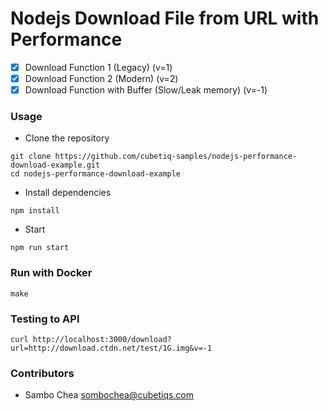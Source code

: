 # Nodejs Download File from URL with Performance

-   [x] Download Function 1 (Legacy) (v=1)
-   [x] Download Function 2 (Modern) (v=2)
-   [x] Download Function with Buffer (Slow/Leak memory) (v=-1)

### Usage

-   Clone the repository

```shell
git clone https://github.com/cubetiq-samples/nodejs-performance-download-example.git
cd nodejs-performance-download-example
```

-   Install dependencies

```
npm install
```

-   Start

```shell
npm run start
```

### Run with Docker

```shell
make
```

### Testing to API

```shell
curl http://localhost:3000/download?url=http://download.ctdn.net/test/1G.img&v=-1
```

### Contributors

-   Sambo Chea <sombochea@cubetiqs.com>
